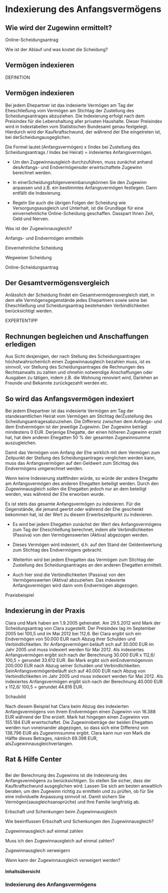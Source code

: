 # Indexierung des Anfangsvermögens

## Wie wird der Zugewinn ermittelt?

Online-Scheidungsantrag

Wie ist der Ablauf und was kostet die Scheidung?

## Vermögen indexieren

DEFINITION

## Vermögen indexieren

Bei jedem Ehepartner ist das indexierte Vermögen am Tag der Eheschließung vom Vermögen am Stichtag der Zustellung des Scheidungsantrages abzuziehen. Die Indexierung erfolgt nach dem Preisindex für die Lebenshaltung aller privaten Haushalte. Dieser Preisindex wird in Indextabellen vom Statistischen Bundesamt genau festgelegt. Hierdurch wird der Kaufkraftschwund, der während der Ehe eingetreten ist, bei derScheidungausgeglichen.

Die Formel lautet:(Anfangsvermögen) x (Index bei Zustellung des Scheidungsantrags / Index bei Heirat) = indexiertes Anfangsvermögen.

- Um den Zugewinnausgleich durchzuführen, muss zunächst anhand desAnfangs- und Endvermögensder erwirtschaftete Zugewinn berechnet werden.

- In einerScheidungsfolgenvereinbarungkönnen Sie den Zugewinn anpassen und z.B. ein bestimmtes Anfangsvermögen festlegen. Dann entfällt die Indexierung.

- Regeln Sie auch die übrigen Folgen der Scheidung wie Versorgungsausgleich und Unterhalt, ist die Grundlage für eine einvernehmliche Online-Scheidung geschaffen. Dasspart Ihnen Zeit, Geld und Nerven.

Was ist der Zugewinnausgleich?

Anfangs- und Endvermögen ermitteln

Einvernehmliche Scheidung

Wegweiser Scheidung

Online-Scheidungsantrag

## Der Gesamtvermögensvergleich

Anlässlich der Scheidung findet ein Gesamtvermögensvergleich statt, in dem alle Vermögensgegenstände jedes Ehepartners sowie seine bei Eheschließung und Scheidungsantrag bestehenden Verbindlichkeiten berücksichtigt werden.

EXPERTENTIPP

## Rechnungen begleichen und Anschaffungen erledigen

Aus Sicht desjenigen, der nach Stellung des Scheidungsantrages höchstwahrscheinlich einen Zugewinnausgleich bezahlen muss, ist es sinnvoll, vor Stellung des Scheidungsantrages die Rechnungen des Rechtsanwalts zu zahlen und ohnehin notwendige Anschaffungen oder Ausgaben zu tätigen, indem z.B. die Wohnung renoviert wird, Darlehen an Freunde und Bekannte zurückgezahlt werden etc.

## So wird das Anfangsvermögen indexiert

Bei jedem Ehepartner ist das indexierte Vermögen am Tag der standesamtlichen Heirat vom Vermögen am Stichtag derZustellung des Scheidungsantragesabzuziehen. Die Differenz zwischen dem Anfangs- und dem Endvermögen ist der jeweilige Zugewinn. Der Zugewinn beträgt mindestens 0 EUR. Derjenige Ehegatte, der einen höheren Zugewinn erzielt hat, hat dem anderen Ehegatten 50 % der gesamten Zugewinnsumme auszugleichen.

Damit das Vermögen vom Anfang der Ehe wirklich mit dem Vermögen zum Zeitpunkt der Stellung des Scheidungsantrages verglichen werden kann, muss das Anfangsvermögen auf den Geldwert zum Stichtag des Endvermögens umgerechnet werden.

Wenn keine Indexierung stattfinden würde, so würde der andere Ehegatte am Anfangsvermögen des anderen Ehegatten beteiligt werden. Durch den Zugewinnausgleich sollen die Ehegatten jedoch nur an dem beteiligt werden, was während der Ehe erworben wurde.

Es ist stets das gesamte Anfangsvermögen zu indexieren. Für die Gegenstände, die jemand geerbt oder während der Ehe geschenkt bekommen hat, ist der Wert zu diesem Erwerbszeitpunkt zu indexieren.

- Es wird bei jedem Ehegatten zunächst der Wert des Anfangsvermögens zum Tag der Eheschließung berechnet, indem alle Verbindlichkeiten (Passiva) von den Vermögenswerten (Aktiva) abgezogen werden.

- Dieses Vermögen wird indexiert, d.h. auf den Stand der Geldentwertung zum Stichtag des Endvermögens gebracht.

- Weiterhin wird bei jedem Ehegatten das Vermögen zum Stichtag der Zustellung des Scheidungsantrages an den anderen Ehegatten ermittelt.

- Auch hier sind die Verbindlichkeiten (Passiva) von den Vermögenswerten (Aktiva) abzuziehen. Das indexierte Anfangsvermögen wird dann vom Endvermögen abgezogen.

Praxisbeispiel

## Indexierung in der Praxis

Clara und Mark haben am 1.9.2005 geheiratet. Am 29.5.2012 wird Mark der Scheidungsantrag von Clara zugestellt. Der Preisindex lag im September 2005 bei 100,5 und im Mai 2012 bei 112,6. Bei Clara ergibt sich ein Endvermögen von 50.000 EUR nach Abzug ihrer Schulden und Verbindlichkeiten. Ihr Anfangsvermögen beläuft sich auf 30.000 EUR im Jahr 2005 und muss indexiert werden für Mai 2012. Als indexiertes Anfangsvermögen ergibt sich nach der Berechnung 30.000 EUR x 112,6/ 100,5 = gerundet 33.612 EUR. Bei Mark ergibt sich einEndvermögenvon 200.000 EUR nach Abzug seiner Schulden und Verbindlichkeiten. SeinAnfangsvermögenbeläuft sich auf 40.000 EUR nach Abzug von Verbindlichkeiten im Jahr 2005 und muss indexiert werden für Mai 2012. Als indexiertes Anfangsvermögen ergibt sich nach der Berechnung 40.000 EUR x 112,6/ 100,5 = gerundet 44.816 EUR.

Schaubild

Nach diesem Beispiel hat Clara beim Abzug des indexierten Anfangsvermögens von ihrem Endvermögen einen Zugewinn von 16.388 EUR während der Ehe erzielt. Mark hat hingegen einen Zugewinn von 155.184 EUR erwirtschaftet. Die Zugewinnbeträge der beiden Ehegatten werden nun voneinander abgezogen, so dass sich eine Differenz von 138.796 EUR als Zugewinnsumme ergibt. Clara kann nun von Mark die Hälfte dieses Betrages, nämlich 69.398 EUR, alsZugewinnausgleichverlangen.

## Rat & Hilfe Center

## 

Bei der Berechnung des Zugewinns ist die Indexierung des Anfangsvermögens zu berücksichtigen. So stellen Sie sicher, dass der Kaufkraftschwund ausgeglichen wird. Lassen Sie sich am besten anwaltlich beraten, um den Zugewinn richtig zu ermitteln und zu prüfen, ob für Sie eine individuelle Anpassung sinnvoll ist. Damit sichern Sie Vermögen(sausgleichsansprüche) und Ihre Familie langfristig ab.

Erbschaft und Schenkungen beim Zugewinnausgleich

Wie beeinflussen Erbschaft und Schenkungen den Zugewinnausgleich?

Zugewinnausgleich auf einmal zahlen

Muss ich den Zugewinnausgleich auf einmal zahlen?

Zugewinnausgleich verweigern

Wann kann der Zugewinnausgleich verweigert werden?

#### Inhaltsübersicht

### Indexierung des Anfangsvermögens